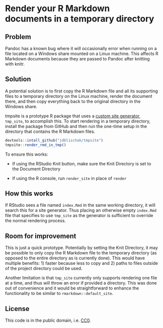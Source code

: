 # Render your R Markdown documents in a temporary directory

## Problem

Pandoc has a known bug where it will occasionally error when running on a file
located on a Windows share mounted on a Linux machine. This affects R Markdown
documents because they are passed to Pandoc after knitting with knitr.

## Solution

A potential solution is to first copy the R Markdown file and all its supporting
files to a temporary directory on the Linux machine, render the document there,
and then copy everything back to the original directory in the Windows share.

tmpsite is a prototype R package that uses a [custom site
generator](http://rmarkdown.rstudio.com/rmarkdown_site_generators.html),
`tmp_site`, to accomplish this. To start rendering in a temporary directory,
install the package from GitHub and then run the one-time setup in the directory
that contains the R Markdown files.

```r
devtools::intall_github("jdblischak/tmpsite")
tmpsite::render_rmd_in_tmp()
```

To ensure this works:

* If using the RStudio Knit button, make sure the Knit Directory is set to the
Document Directory

* If using the R console, run `render_site` in place of `render`

## How this works

If RStudio sees a file named `index.Rmd` in the same working directory, it will
search this for a site generator. Thus placing an otherwise empty `index.Rmd`
file that specifies to use `tmp_site` as the generator is sufficient to override
the normal rendering process.

## Room for improvement

This is just a quick prototype. Potentially by setting the Knit Directory, it
may be possible to only copy the R Markdown file to the temporary directory (as
opposed to the entire directory as is currently done). This would have multiple
benefits: 1) faster because less to copy and 2) paths to files outside of the
project directory could be used.

Another limitation is that `tmp_site` currently only supports rendering one file
at a time, and thus will throw an error if provided a directory. This was done
out of convenience and it would be straightforward to enhance the functionality
to be similar to `rmarkdown::default_site`.

## License

This code is in the public domain, i.e.
[CC0](https://creativecommons.org/share-your-work/public-domain/cc0).
